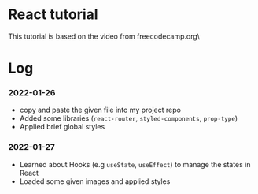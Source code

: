 # React tutorial

This tutorial is based on the video from freecodecamp.org\

# Log
### 2022-01-26
- copy and paste the given file into my project repo
- Added some libraries (`react-router`, `styled-components`, `prop-type`)
- Applied brief global styles

### 2022-01-27
- Learned about Hooks (e.g `useState`, `useEffect`) to manage the states in React
- Loaded some given images and applied styles